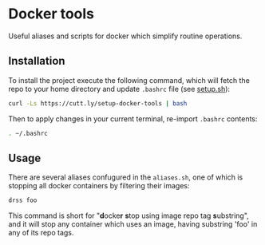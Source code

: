 # Docker tools

Useful aliases and scripts for docker which simplify routine operations.

## Installation

To install the project execute the following command, which will fetch the repo to your home directory and update `.bashrc` file (see [setup.sh](setup.sh)):

```sh
curl -Ls https://cutt.ly/setup-docker-tools | bash
```

Then to apply changes in your current terminal, re-import `.bashrc` contents:

```sh
. ~/.bashrc
```

## Usage

There are several aliases confugured in the `aliases.sh`, one of which is stopping all docker containers by filtering their images:

```sh
drss foo
```

This command is short for "**d**ocke**r** **s**top using image repo tag **s**ubstring", and it will stop any container which uses an image, having substring 'foo' in any of its repo tags.
